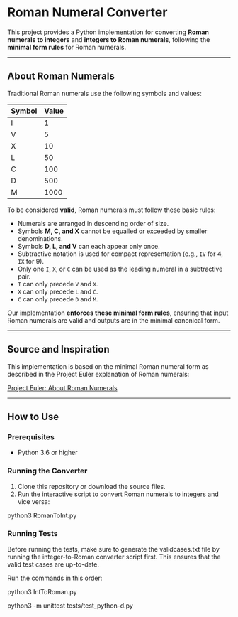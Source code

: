 # Roman Numeral Converter

This project provides a Python implementation for converting **Roman numerals to integers** and **integers to Roman numerals**, following the **minimal form rules** for Roman numerals.

---

## About Roman Numerals

Traditional Roman numerals use the following symbols and values:

| Symbol | Value |
|--------|-------|
| I      | 1     |
| V      | 5     |
| X      | 10    |
| L      | 50    |
| C      | 100   |
| D      | 500   |
| M      | 1000  |

To be considered **valid**, Roman numerals must follow these basic rules:

- Numerals are arranged in descending order of size.
- Symbols **M, C, and X** cannot be equalled or exceeded by smaller denominations.
- Symbols **D, L, and V** can each appear only once.
- Subtractive notation is used for compact representation (e.g., `IV` for 4, `IX` for 9).
- Only one `I`, `X`, or `C` can be used as the leading numeral in a subtractive pair.
- `I` can only precede `V` and `X`.
- `X` can only precede `L` and `C`.
- `C` can only precede `D` and `M`.

Our implementation **enforces these minimal form rules**, ensuring that input Roman numerals are valid and outputs are in the minimal canonical form.

---

## Source and Inspiration

This implementation is based on the minimal Roman numeral form as described in the Project Euler explanation of Roman numerals:

[Project Euler: About Roman Numerals](https://projecteuler.net/about=roman_numerals)

---

## How to Use

### Prerequisites

- Python 3.6 or higher

### Running the Converter

1. Clone this repository or download the source files.
2. Run the interactive script to convert Roman numerals to integers and vice versa:

python3 RomanToInt.py

### Running Tests

Before running the tests, make sure to generate the validcases.txt file by running the integer-to-Roman converter script first. This ensures that the valid test cases are up-to-date.

Run the commands in this order:

python3 IntToRoman.py

python3 -m unittest tests/test_python-d.py
